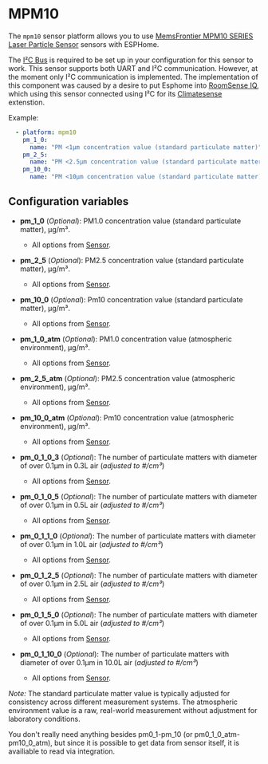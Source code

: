 MPM10
===============================

The ``mpm10`` sensor platform allows you to use
 [MemsFrontier MPM10 SERIES Laser Particle Sensor](https://pdf.directindustry.com/pdf/shenzhen-memsfrontier-electronics-co-ltd/memsfrontier-mpm10-series-laser-particle-sensor/238643-975540-_5.html) sensors with ESPHome.

The [I²C Bus]([https://esphome.io/components/i2c#i2c]) is required to be set up in your configuration for this sensor to work.
This sensor supports both UART and I²C communication. However, at the moment only I²C communication is implemented. The implementation of this component was caused by a desire to put Esphome into [RoomSense IQ](https://www.roomsenselabs.com/), which using this sensor connected using I²C for its  [Climatesense](https://www.roomsenselabs.com/climatesense) extenstion.

Example:

```yaml
  - platform: mpm10
    pm_1_0:
      name: "PM <1µm concentration value (standard particulate matter)"
    pm_2_5:
      name: "PM <2.5µm concentration value (standard particulate matter)"
    pm_10_0:
      name: "PM <10µm concentration value (standard particulate matter)"
```

Configuration variables
------------------------

- **pm_1_0** (*Optional*): PM1.0 concentration value (standard particulate matter), µg/m³.

  - All options from [Sensor](https://esphome.io/components/sensor/#config-sensor).

- **pm_2_5** (*Optional*): PM2.5 concentration value (standard particulate matter), µg/m³.

  - All options from [Sensor](https://esphome.io/components/sensor/#config-sensor).

- **pm_10_0** (*Optional*): Pm10 concentration value (standard particulate matter), µg/m³.

  - All options from [Sensor](https://esphome.io/components/sensor/#config-sensor).

- **pm_1_0_atm** (*Optional*): PM1.0 concentration value (atmospheric environment), µg/m³.

  - All options from [Sensor](https://esphome.io/components/sensor/#config-sensor).

- **pm_2_5_atm** (*Optional*): PM2.5 concentration value (atmospheric environment), µg/m³.

  - All options from [Sensor](https://esphome.io/components/sensor/#config-sensor).

- **pm_10_0_atm** (*Optional*): Pm10 concentration value (atmospheric environment), µg/m³.

  - All options from [Sensor](https://esphome.io/components/sensor/#config-sensor).

- **pm_0_1_0_3** (*Optional*): The number of particulate matters with diameter of over 0.1µm in 0.3L air (*adjusted to #/cm³*)

  - All options from [Sensor](https://esphome.io/components/sensor/#config-sensor).

- **pm_0_1_0_5** (*Optional*): The number of particulate matters with diameter of over 0.1µm in 0.5L air (*adjusted to #/cm³*)

  - All options from [Sensor](https://esphome.io/components/sensor/#config-sensor).

- **pm_0_1_1_0** (*Optional*): The number of particulate matters with diameter of over 0.1µm in 1.0L air (*adjusted to #/cm³*)

  - All options from [Sensor](https://esphome.io/components/sensor/#config-sensor).

- **pm_0_1_2_5** (*Optional*): The number of particulate matters with diameter of over 0.1µm in 2.5L air (*adjusted to #/cm³*)

  - All options from [Sensor](https://esphome.io/components/sensor/#config-sensor).

- **pm_0_1_5_0** (*Optional*): The number of particulate matters with diameter of over 0.1µm in 5.0L air (*adjusted to #/cm³*)

  - All options from [Sensor](https://esphome.io/components/sensor/#config-sensor).

- **pm_0_1_10_0** (*Optional*): The number of particulate matters with diameter of over 0.1µm in 10.0L air (*adjusted to #/cm³*)

  - All options from [Sensor](https://esphome.io/components/sensor/#config-sensor).

*Note:*
The standard particulate matter value is typically adjusted for consistency across different measurement systems.
The atmospheric environment value is a raw, real-world measurement without adjustment for laboratory conditions.

You don't really need anything besides pm0_1-pm_10 (or pm0_1_0_atm-pm10_0_atm), but since it is possible to get data from sensor itself, it is availiable to read via integration.

